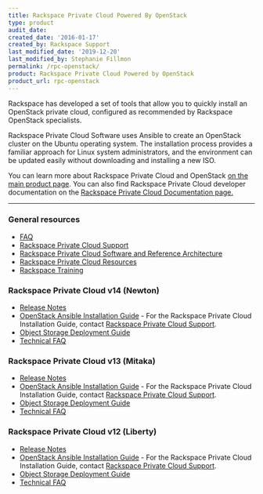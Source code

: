 ```yaml
---
title: Rackspace Private Cloud Powered By OpenStack
type: product
audit_date:
created_date: '2016-01-17'
created_by: Rackspace Support
last_modified_date: '2019-12-20'
last_modified_by: Stephanie Fillmon
permalink: /rpc-openstack/
product: Rackspace Private Cloud Powered by OpenStack
product_url: rpc-openstack
---
```


Rackspace has developed a set of tools that allow you to quickly install an OpenStack private cloud, configured as recommended by Rackspace OpenStack specialists.

Rackspace Private Cloud Software uses Ansible to create an OpenStack cluster on the Ubuntu operating system. The installation process provides a familiar approach for Linux system administrators, and the environment can be updated easily without downloading and installing a new ISO.

You can learn more about Rackspace Private Cloud and OpenStack [on the main product page](https://www.rackspace.com/openstack/private). You can also find Rackspace Private Cloud developer documentation on the [Rackspace Private Cloud Documentation page.](https://docs.rackspace.com/docs/#docs-private-cloud)

<hr />

###  General resources

- [FAQ](/support/how-to/rpc-openstack-faq/)
- [Rackspace Private Cloud Support](https://www.rackspace.com/support)
- [Rackspace Private Cloud Software and Reference Architecture](https://www.rackspace.com/openstack/private/openstack)
- [Rackspace Private Cloud Resources](https://www.rackspace.com/openstack/private/resources)
- [Rackspace Training](https://www.rackspace.com/openstack/private/training)

###  Rackspace Private Cloud v14 (Newton)

- [Release Notes](https://docs.rackspace.com/docs/private-cloud/rpc/v14/rpc-releasenotes/)
- [OpenStack Ansible Installation Guide](https://docs.openstack.org/developer/openstack-ansible/newton/) - For the Rackspace Private Cloud Installation Guide, contact [Rackspace Private Cloud Support](https://www.rackspace.com/support).
- [Object Storage Deployment Guide](https://docs.rackspace.com/docs/private-cloud/rpc/v14/rpc-swift)
- [Technical FAQ](https://docs.rackspace.com/docs/private-cloud/rpc/v14/rpc-faq-external/)

###  Rackspace Private Cloud v13 (Mitaka)

- [Release Notes](https://docs.rackspace.com/docs/private-cloud/rpc/v13/rpc-releasenotes/)
- [OpenStack Ansible Installation Guide](https://docs.openstack.org/developer/openstack-ansible/mitaka/) - For the Rackspace Private Cloud Installation Guide, contact [Rackspace Private Cloud Support](https://www.rackspace.com/support).
- [Object Storage Deployment Guide](https://docs.rackspace.com/docs/private-cloud/rpc/v13/rpc-swift)
- [Technical FAQ](https://docs.rackspace.com/docs/private-cloud/rpc/v13/rpc-faq-external/)

###  Rackspace Private Cloud v12 (Liberty)

- [Release Notes](https://docs.rackspace.com/docs/private-cloud/rpc/v12/rpc-releasenotes/)
- [OpenStack Ansible Installation Guide](https://docs.openstack.org/developer/openstack-ansible/liberty/) - For the Rackspace Private Cloud Installation Guide, contact [Rackspace Private Cloud Support](https://www.rackspace.com/support).
- [Object Storage Deployment Guide](https://docs.rackspace.com/docs/private-cloud/rpc/v12/rpc-swift)
- [Technical FAQ](https://docs.rackspace.com/docs/private-cloud/rpc/v12/rpc-faq-external/)
